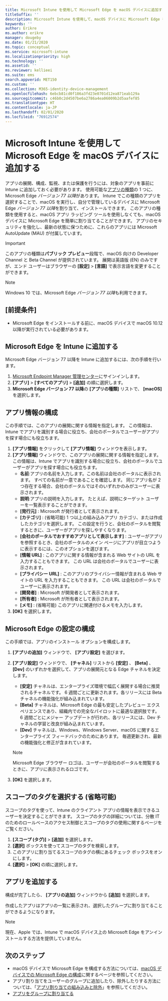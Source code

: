 ```yaml
---
title: Microsoft Intune を使用して Microsoft Edge を macOS デバイスに追加する
titleSuffix: ''
description: Microsoft Intune を使用して、macOS デバイスに Microsoft Edge を追加する方法について説明します。
keywords: ''
author: Erikre
ms.author: erikre
manager: dougeby
ms.date: 01/21/2020
ms.topic: conceptual
ms.service: microsoft-intune
ms.localizationpriority: high
ms.technology: ''
ms.assetid: ''
ms.reviewer: kellieei
ms.suite: ems
search.appverid: MET150
ms.custom: ''
ms.collection: M365-identity-device-management
ms.openlocfilehash: 6ebcb81cd0f186a3fd23e0701d12ea871eab129a
ms.sourcegitcommit: c46b0c2d4507be6a2786a4ea06009b2d5aafef85
ms.translationtype: HT
ms.contentlocale: ja-JP
ms.lasthandoff: 02/01/2020
ms.locfileid: "76912574"
---
```

# <a name="add-microsoft-edge-to-macos-devices-using-microsoft-intune"></a>Microsoft Intune を使用して Microsoft Edge を macOS デバイスに追加する

アプリの展開、構成、監視、または保護を行うには、対象のアプリを事前に Intune に追加しておく必要があります。 使用可能な[アプリの種類](~/apps/apps-add.md#app-types-in-microsoft-intune)の 1 つに、Microsoft Edge *バージョン 77 以降*があります。 Intune でこの種類のアプリを選択することで、macOS を実行し、自分で管理しているデバイスに Microsoft Edge *バージョン 77 以降*を割り当て、インストールできます。 このアプリの種類を使用すると、macOS アプリ ラッピング ツールを使用しなくても、macOS デバイスに Microsoft Edge を簡単に割り当てることができます。 アプリのセキュリティを強化し、最新の状態に保つために、これらのアプリには Microsoft AutoUpdate (MAU) が付属しています。

> [!IMPORTANT]
> このアプリの種類は**パブリック プレビュー**段階で、macOS 向けの Developer Channel と Beta Channel が提供されています。 展開は英語版 (EN) のみですが、エンド ユーザーはブラウザーの **[設定]**  >  **[言語]** で表示言語を変更することができます。 

> [!NOTE]
> Windows 10 では、Microsoft Edge *バージョン 77 以降*も利用できます。

## <a name="prerequisites"></a>[前提条件]
- Microsoft Edge をインストールする前に、macOS デバイスで macOS 10.12 以降が実行されている必要があります。

## <a name="add-microsoft-edge-to-intune"></a>Microsoft Edge を Intune に追加する
Microsoft Edge バージョン 77 以降を Intune に追加するには、次の手順を行います。

1. [Microsoft Endpoint Manager 管理センター](https://go.microsoft.com/fwlink/?linkid=2109431)にサインインします。
2. **[アプリ]**  >  **[すべてのアプリ]**  >  **[追加]** の順に選択します。
3. **Microsoft Edge バージョン 77 以降**の **[アプリの種類]** リストで、 **[macOS]** を選択します。

## <a name="configure-app-information"></a>アプリ情報の構成
この手順では、このアプリの展開に関する情報を指定します。 この情報は、Intune でアプリを識別する場合に役立ち、会社のポータルでユーザーがアプリを探す場合にも役立ちます。

1. **[アプリ情報]** をクリックして **[アプリ情報]** ウィンドウを表示します。
2. **[アプリ情報]** ウィンドウで、このアプリの展開に関する情報を指定します。 この情報は、Intune でアプリを識別する場合に役立ち、会社のポータルでユーザーがアプリを探す場合にも役立ちます。
    - **名前**:アプリの名前を入力します。この名前は会社のポータルに表示されます。 すべての名前が一意であることを確認します。 同じアプリ名が 2 つ存在する場合、会社のポータルではそのいずれかのみがユーザーに表示されます。
    - **説明**:アプリの説明を入力します。 たとえば、説明にターゲット ユーザーを一覧表示することができます。
    - **[発行元]** : Microsoft が発行者として表示されます。
    - **[カテゴリ]** : (省略可能) 1 つ以上の組み込みアプリ カテゴリ、または作成したカテゴリを選択します。 この設定を行うと、会社のポータルを閲覧するときに、ユーザーがアプリを探しやすくなります。
    - **[会社のポータルでおすすめアプリとして表示します]** : ユーザーがアプリを参照するとき、会社のポータルのメイン ページにアプリが目立つように表示するには、このオプションを選びます。
    - **[情報 URL]** : このアプリに関する情報が含まれる Web サイトの URL を入力することもできます。 この URL は会社のポータルでユーザーに表示されます。
    - **[プライバシー URL]** : このアプリのプライバシー情報が含まれる Web サイトの URL を入力することもできます。 この URL は会社のポータルでユーザーに表示されます。
    - **[開発者]** : Microsoft が開発者として表示されます。
    - **[所有者]** : Microsoft が所有者として表示されます。
    - **[メモ]** : (省略可能) このアプリに関連付けるメモを入力します。
3. **[OK]** を選択します。

## <a name="configure-microsoft-edge-settings"></a>Microsoft Edge の設定の構成
この手順では、アプリのインストール オプションを構成します。

1. **[アプリの追加]** ウィンドウで、 **[アプリ設定]** を選びます。
2. **[アプリ設定]** ウィンドウで、 **[チャネル]** リストから **[安定]** 、 **[Beta]** 、 **[Dev]** のいずれかを選択して、アプリの展開元となる Edge チャネルを決定します。

    - **[安定]** チャネルは、エンタープライズ環境で幅広く展開する場合に推奨されるチャネルです。 6 週間ごとに更新されます。各リリースには Beta チャネルの機能強化が組み込まれています。
    - **[Beta]** チャネルは、Microsoft Edge の最も安定したプレビュー エクスペリエンスであり、組織内での完全なパイロットに最適な選択肢です。 6 週間ごとにメジャー アップデートが行われ、各リリースには、Dev チャネルの学習と改良が組み込まれています。
    - **[Dev]** チャネルは、Windows、Windows Server、macOS に関するエンタープライズ フィードバックのためにあります。 毎週更新され、最新の機能強化と修正が含まれています。

    > [!NOTE]
    > Microsoft Edge ブラウザー ロゴは、ユーザーが会社のポータルを閲覧するときに、アプリに表示されるロゴです。

3.  **[OK]** を選択します。

## <a name="select-scope-tags-optional"></a>スコープのタグを選択する (省略可能)
スコープのタグを使って、Intune のクライアント アプリの情報を表示できるユーザーを決定することができます。 スコープのタグの詳細については、分散 IT のためのロールベースのアクセス制御とスコープのタグの使用に関するページをご覧ください。
1.  **[スコープ (タグ)]**  >  **[追加]** を選択します。
2.  **[選択]** ボックスを使ってスコープのタグを検索します。
3.  このアプリに割り当てるスコープのタグの横にあるチェック ボックスをオンにします。
4.  **[選択]**  >  **[OK]** の順に選択します。

## <a name="add-the-app"></a>アプリを追加する
構成が完了したら、 **[アプリの追加]** ウィンドウから **[追加]** を選択します。 

作成したアプリはアプリの一覧に表示され、選択したグループに割り当てることができるようになります。 

> [!NOTE]
> 現在、Apple では、Intune で macOS デバイス上の Microsoft Edge をアンインストールする方法を提供していません。

## <a name="next-steps"></a>次のステップ
- macOS デバイスで Microsoft Edge を構成する方法については、[macOS デバイスでの Microsoft Edge の構成](https://docs.microsoft.com/deployedge/configure-microsoft-edge-on-mac)に関するページを参照してください。
- アプリ割り当てをユーザーのグループに追加したり、除外したりする方法については、「[アプリ割り当ての組み込みと除外](~/apps/apps-inc-exl-assignments.md)」を参照してください。
- [アプリをグループに割り当てる](~/apps/apps-deploy.md)

